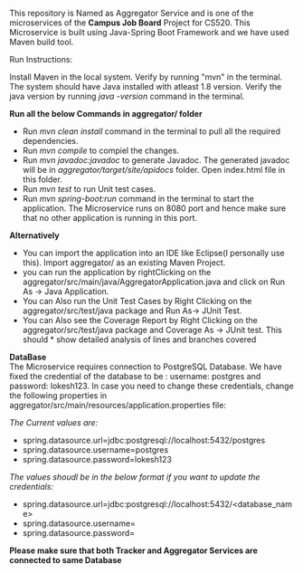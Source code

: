 This repository is Named as Aggregator Service and is one of the microservices of the **Campus Job Board** Project for CS520.
This Microservice is built using Java-Spring Boot Framework and we have used Maven build tool. 

Run Instructions: 

Install Maven in the local system. Verify by running "mvn" in the terminal. 
The system should have Java installed with atleast 1.8 version. Verify the java version by running *java -version* command in the terminal.

**Run all the below Commands in aggregator/ folder**

* Run *mvn clean install*  command in the terminal to pull all the required dependencies.
* Run *mvn compile* to compiel the changes.
* Run *mvn javadoc:javadoc* to generate Javadoc. The generated javadoc will be in *aggregator/target/site/apidocs* folder. Open index.html file in this folder.
* Run *mvn test* to run Unit test cases. 
* Run *mvn spring-boot:run* command in the terminal to start the application. 
The Microservice runs on 8080 port and hence make sure that no other application is running in this port.

**Alternatively**
* You can import the application into an IDE like Eclipse(I personally use this). Import aggregator/ as an existing Maven Project. 
* you can run the application by rightClicking on the aggregator/src/main/java/AggregatorApplication.java  and click on Run As -> Java Application.
* You can Also run the Unit Test Cases by Right Clicking on the aggregator/src/test/java package and Run As-> JUnit Test. 
* You can Also see the Coverage Report by Right Clicking on the aggregator/src/test/java package and Coverage As -> JUnit test. This should * show detailed analysis of lines and branches covered


**DataBase**  
The Microservice requires connection to PostgreSQL Database. We have fixed the credential of the database to be : username: postgres and password: lokesh123. In case you need to change these credentials, change the following properties in aggregator/src/main/resources/application.properties file:

*The Current values are:*
* spring.datasource.url=jdbc:postgresql://localhost:5432/postgres
* spring.datasource.username=postgres
* spring.datasource.password=lokesh123 

*The values shoudl be in the below format if you want to update the credentials:*
* spring.datasource.url=jdbc:postgresql://localhost:5432/<database_name>
* spring.datasource.username=<username>
* spring.datasource.password=<password> 

**Please make sure that both Tracker and Aggregator Services are connected to same Database**
